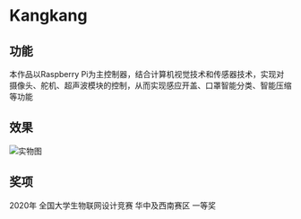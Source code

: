 # Kangkang

## 功能

本作品以Raspberry Pi为主控制器，结合计算机视觉技术和传感器技术，实现对摄像头、舵机、超声波模块的控制，从而实现感应开盖、口罩智能分类、智能压缩等功能

## 效果

![实物图](https://cdn.jsdelivr.net/gh/growvv/image-bed/images/20201009151224.png)

## 奖项

2020年 全国大学生物联网设计竞赛 华中及西南赛区 一等奖
